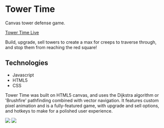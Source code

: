# Tower Time
Canvas tower defense game.

[Tower Time Live](https://towertime.herokuapp.com/)

Build, upgrade, sell towers to create a max for creeps to traverse through, and stop them from reaching the red square!

## Technologies

* Javascript
* HTML5
* CSS

Tower Time was built on HTML5 canvas, and uses the Dijkstra algorithm or 'Brushfire' pathfinding combined with vector navigation. It features custom pixel animation and is a fully-featured game, with upgrade and sell options, and hotkeys to make for a polished user experience. 

<img src="https://imgur.com/td8tiXC.png"/>
<img src="https://imgur.com/vlwicHs.png"/>
